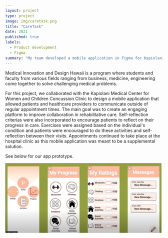 ```yaml
---
layout: project
type: project
image: img/caretask.png
title: "CareTask"
date: 2021
published: true
labels:
  - Product development
  - Figma
summary: "My team developed a mobile application in Figma for Kapiolani Medical Center for Women and Children to improve consistency and collaboration among patients and healthcare providers."
---
```


Medical Innovation and Design Hawaii is a program where students and faculty from various fields ranging from business, medicine, engineering come together to solve challenging medical problems. 

For this project, we collaborated with the Kapiolani Medical Center for Women and Children Concussion Clinic to design a mobile application that allowed patients and healthcare providers to communicate outside of regular appointment times. The main goal was to create an engaging platform to improve collaboration in rehabilitative care. Self-reflection criterias were also incorporated to encourage patients to reflect on their progress in care. Exercises were assigned based on the individual's condition and patients were encouraged to do these activities and self-reflection between their visits. Appointments continued to take place at the hospital clinic as this mobile application was meant to be a supplemental solution. 

See below for our app prototype.
<div class="text-center p-4">
  <img width="500px" src="../img/app-design.jpg" class="img-thumbnail" >
  
</div>
